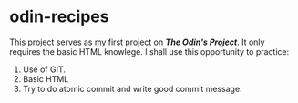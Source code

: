 # odin-recipes

This project serves as my first project on ***The Odin's Project***. It only requires the basic HTML knowlege. I shall use this opportunity to practice:

1. Use of GIT.
2. Basic HTML
3. Try to do atomic commit and write good commit message.
